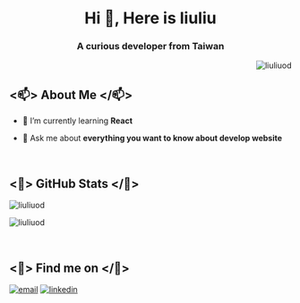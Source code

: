 <h1 align="center">Hi 🎃, Here is liuliu</h1>
<h3 align="center">A curious developer from Taiwan</h3>

<p align="right"> <img src="https://komarev.com/ghpvc/?username=liuliuod&label=Profile%20views&color=0e75b6&style=flat" alt="liuliuod" /> </p>

## <📫> About Me </📫>
- 🧠 I’m currently learning **React**

- 💬 Ask me about **everything you want to know about develop website**

<br />

## <🎃> GitHub Stats </🎃>
<p><img align="center" src="https://github-readme-stats.vercel.app/api?username=liuliuod&show_icons=true&locale=en" alt="liuliuod" /></p>

<p><img align="center" src="https://github-readme-streak-stats.herokuapp.com/?user=liuliuod&" alt="liuliuod" /></p>

<br />

## <👾> Find me on </👾>
<p>
  <a href="mailto:liuliugit@gmail.com"><img src="https://img.icons8.com/color/96/000000/gmail.png" alt="email"/></a>
  <a href="https://www.linkedin.com/in/chiamin-liu-390a7a1a4"><img src="https://img.icons8.com/color/96/000000/linkedin.png" alt="linkedin"/></a>
</p>
